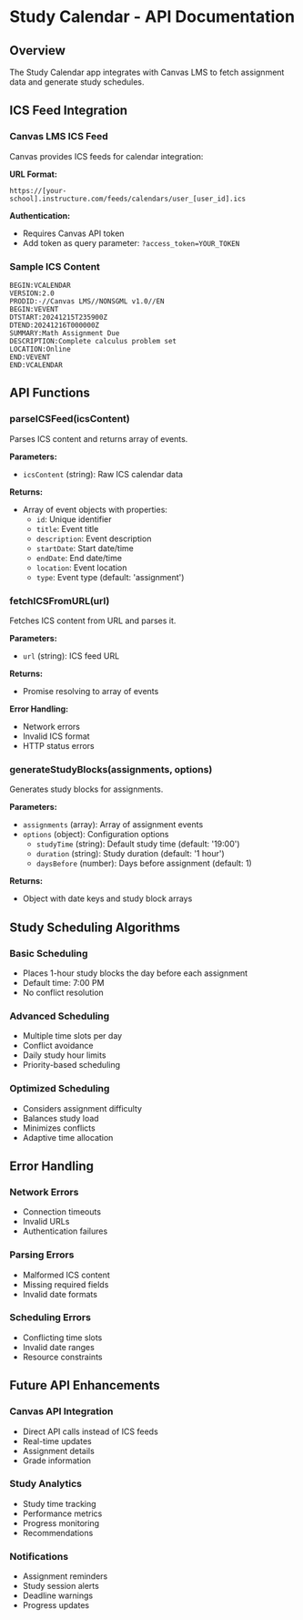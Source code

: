 # Study Calendar - API Documentation

## Overview
The Study Calendar app integrates with Canvas LMS to fetch assignment data and generate study schedules.

## ICS Feed Integration

### Canvas LMS ICS Feed
Canvas provides ICS feeds for calendar integration:

**URL Format:**
```
https://[your-school].instructure.com/feeds/calendars/user_[user_id].ics
```

**Authentication:**
- Requires Canvas API token
- Add token as query parameter: `?access_token=YOUR_TOKEN`

### Sample ICS Content
```ics
BEGIN:VCALENDAR
VERSION:2.0
PRODID:-//Canvas LMS//NONSGML v1.0//EN
BEGIN:VEVENT
DTSTART:20241215T235900Z
DTEND:20241216T000000Z
SUMMARY:Math Assignment Due
DESCRIPTION:Complete calculus problem set
LOCATION:Online
END:VEVENT
END:VCALENDAR
```

## API Functions

### parseICSFeed(icsContent)
Parses ICS content and returns array of events.

**Parameters:**
- `icsContent` (string): Raw ICS calendar data

**Returns:**
- Array of event objects with properties:
  - `id`: Unique identifier
  - `title`: Event title
  - `description`: Event description
  - `startDate`: Start date/time
  - `endDate`: End date/time
  - `location`: Event location
  - `type`: Event type (default: 'assignment')

### fetchICSFromURL(url)
Fetches ICS content from URL and parses it.

**Parameters:**
- `url` (string): ICS feed URL

**Returns:**
- Promise resolving to array of events

**Error Handling:**
- Network errors
- Invalid ICS format
- HTTP status errors

### generateStudyBlocks(assignments, options)
Generates study blocks for assignments.

**Parameters:**
- `assignments` (array): Array of assignment events
- `options` (object): Configuration options
  - `studyTime` (string): Default study time (default: '19:00')
  - `duration` (string): Study duration (default: '1 hour')
  - `daysBefore` (number): Days before assignment (default: 1)

**Returns:**
- Object with date keys and study block arrays

## Study Scheduling Algorithms

### Basic Scheduling
- Places 1-hour study blocks the day before each assignment
- Default time: 7:00 PM
- No conflict resolution

### Advanced Scheduling
- Multiple time slots per day
- Conflict avoidance
- Daily study hour limits
- Priority-based scheduling

### Optimized Scheduling
- Considers assignment difficulty
- Balances study load
- Minimizes conflicts
- Adaptive time allocation

## Error Handling

### Network Errors
- Connection timeouts
- Invalid URLs
- Authentication failures

### Parsing Errors
- Malformed ICS content
- Missing required fields
- Invalid date formats

### Scheduling Errors
- Conflicting time slots
- Invalid date ranges
- Resource constraints

## Future API Enhancements

### Canvas API Integration
- Direct API calls instead of ICS feeds
- Real-time updates
- Assignment details
- Grade information

### Study Analytics
- Study time tracking
- Performance metrics
- Progress monitoring
- Recommendations

### Notifications
- Assignment reminders
- Study session alerts
- Deadline warnings
- Progress updates
